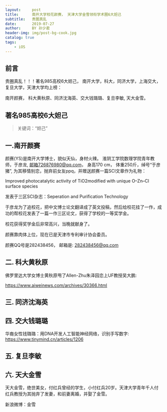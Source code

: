 ```yaml
---
layout:     post
title:      南开大学校花颜赛， 天津大学金雪领衔学术圈6大妲己
subtitle:   贵圈真乱
date:       2019-07-27
author:     BY 孙少君
header-img: img/post-bg-cook.jpg
catalog: true
tags:
    - iOS
---
```


## 前言

贵圈真乱！！！著名985高校6大妲己， 南开大学，科大，同济大学，上海交大，复旦大学，天津大学均上榜：

南开颜赛， 科大黄秋原、同济沈海英、交大钱璐璐、复旦李敏, 天大金雪。






## 著名985高校6大妲己

>关键词：“妲己”





## 一.南开颜赛

颜赛(YS)是南开大学博士，貌似天仙，身材火辣。 淮阴工学院数理学院青年教师，于彦龙, 邮箱726876980@qq.com， 身高170 cm， 体重250斤，绰号“于彦猪”, 为其移情别恋，抛弃前女友ppq，并赠送颜赛一篇SCI文章作为礼物：

Improved photocatalytic activity of TiO2modified with unique O–Zn–Cl surface species 

发表于三区SCI杂志：Seperation and Purification Technology

于彦龙为了追校花，把中文博士论文翻译成了英文投稿，然后给校花挂了一作，成功的帮校花发表了一篇一作三区论文，获得了学校的一等奖学金。

校花获得奖学金后非常高兴，当晚就献身了。

颜赛靠肉体上位，现在已是天津市专利审计协会委员。

颜赛QQ号是282438456， 邮箱是: 282438456@qq.com


## 二. 科大黄秋原
佛罗里达大学女博士黄秋原甩了Allen-Zhu朱泽园恋上UF教授吴大鹏:

https://www.aiweinews.com/archives/30366.html

## 三. 同济沈海英

## 四. 交大钱璐璐

华裔女性钱璐璐：用DNA开发人工智能神经网络，识别手写数字:
https://www.tinymind.cn/articles/1206

## 五. 复旦李敏

## 六. 天大金雪

天大金雪，绝世美女，付红兵曾经的学生，小付红兵20岁。天津大学青年千人付红兵教授为其抛弃了发妻，和前妻离婚，并娶了金雪。

新浪微博：金雪






